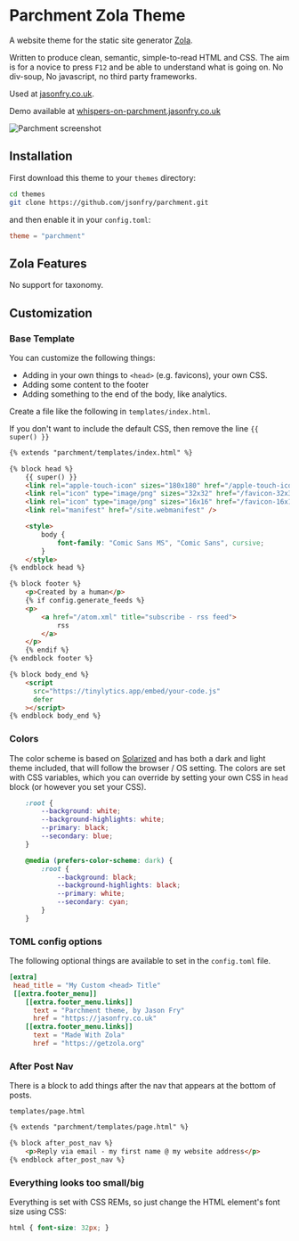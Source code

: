 # Parchment Zola Theme

A website theme for the static site generator [Zola](https://getzola.org).

Written to produce clean, semantic, simple-to-read HTML and CSS. The aim is for a novice to press `F12` and be able to understand what is going on. No div-soup, No javascript, no third party frameworks.

Used at [jasonfry.co.uk](https://jasonfry.co.uk).

Demo available at [whispers-on-parchment.jasonfry.co.uk](https://whispers-on-parchment.jasonfry.co.uk)

![Parchment screenshot](screenshot.png)

## Installation

First download this theme to your `themes` directory:

```bash
cd themes
git clone https://github.com/jsonfry/parchment.git
```
and then enable it in your `config.toml`:

```toml
theme = "parchment"
```

## Zola Features

No support for taxonomy.

## Customization

### Base Template

You can customize the following things:

- Adding in your own things to `<head>` (e.g. favicons), your own CSS.
- Adding some content to the footer
- Adding something to the end of the body, like analytics. 

Create a file like the following in `templates/index.html`.

If you don't want to include the default CSS, then remove the line `{{ super() }}`

```html
{% extends "parchment/templates/index.html" %}

{% block head %}
    {{ super() }}
    <link rel="apple-touch-icon" sizes="180x180" href="/apple-touch-icon.png" />
    <link rel="icon" type="image/png" sizes="32x32" href="/favicon-32x32.png" />
    <link rel="icon" type="image/png" sizes="16x16" href="/favicon-16x16.png" />
    <link rel="manifest" href="/site.webmanifest" />

    <style>
        body {
            font-family: "Comic Sans MS", "Comic Sans", cursive;
        }
    </style>
{% endblock head %}

{% block footer %}
    <p>Created by a human</p>
    {% if config.generate_feeds %}
    <p>
        <a href="/atom.xml" title="subscribe - rss feed">
            rss
        </a>
    </p>
    {% endif %}
{% endblock footer %}

{% block body_end %}
    <script
      src="https://tinylytics.app/embed/your-code.js"
      defer
    ></script>
{% endblock body_end %}
```

### Colors

The color scheme is based on [Solarized](https://ethanschoonover.com/solarized/) and has both a dark and light theme included, that will follow the browser / OS setting. The colors are set with CSS variables, which you can override by setting your own CSS in `head` block (or however you set your CSS).

```css
    :root {
        --background: white;
        --background-highlights: white;
        --primary: black;
        --secondary: blue;
    }

    @media (prefers-color-scheme: dark) {
        :root {
            --background: black;
            --background-highlights: black;
            --primary: white;
            --secondary: cyan;
        }
    }
```

### TOML config options

The following optional things are available to set in the `config.toml` file.

```toml
[extra]
 head_title = "My Custom <head> Title"
 [[extra.footer_menu]]
    [[extra.footer_menu.links]]
      text = "Parchment theme, by Jason Fry"
      href = "https://jasonfry.co.uk"
    [[extra.footer_menu.links]]
      text = "Made With Zola"
      href = "https://getzola.org"
```

### After Post Nav

There is a block to add things after the nav that appears at the bottom of posts.

`templates/page.html`
```html
{% extends "parchment/templates/page.html" %}

{% block after_post_nav %}
    <p>Reply via email - my first name @ my website address</p>
{% endblock after_post_nav %}
```
### Everything looks too small/big

Everything is set with CSS REMs, so just change the HTML element's font size using CSS:

```css
html { font-size: 32px; }
```